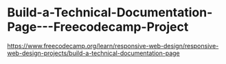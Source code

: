 # Build-a-Technical-Documentation-Page---Freecodecamp-Project
https://www.freecodecamp.org/learn/responsive-web-design/responsive-web-design-projects/build-a-technical-documentation-page
